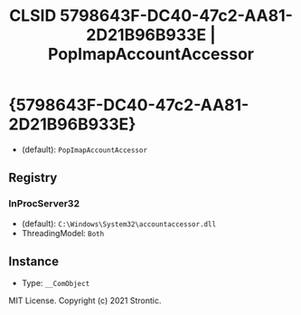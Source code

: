 ﻿---
title: "CLSID 5798643F-DC40-47c2-AA81-2D21B96B933E | PopImapAccountAccessor"
excerpt: What is COM-Object CLSID 5798643F-DC40-47c2-AA81-2D21B96B933E?
---

# {5798643F-DC40-47c2-AA81-2D21B96B933E}

* (default): `PopImapAccountAccessor`

## Registry


### InProcServer32

* (default): `C:\Windows\System32\accountaccessor.dll`
* ThreadingModel: `Both`

## Instance

* Type: `__ComObject`

MIT License. Copyright (c) 2021 Strontic.


